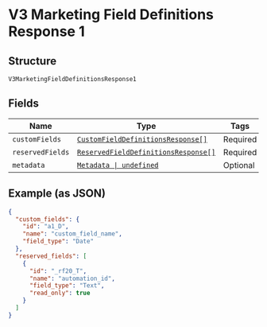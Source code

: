 
# V3 Marketing Field Definitions Response 1

## Structure

`V3MarketingFieldDefinitionsResponse1`

## Fields

| Name | Type | Tags | Description |
|  --- | --- | --- | --- |
| `customFields` | [`CustomFieldDefinitionsResponse[]`](../../doc/models/custom-field-definitions-response.md) | Required | - |
| `reservedFields` | [`ReservedFieldDefinitionsResponse[]`](../../doc/models/reserved-field-definitions-response.md) | Required | - |
| `metadata` | [`Metadata \| undefined`](../../doc/models/metadata.md) | Optional | - |

## Example (as JSON)

```json
{
  "custom_fields": {
    "id": "a1_D",
    "name": "custom_field_name",
    "field_type": "Date"
  },
  "reserved_fields": [
    {
      "id": "_rf20_T",
      "name": "automation_id",
      "field_type": "Text",
      "read_only": true
    }
  ]
}
```


